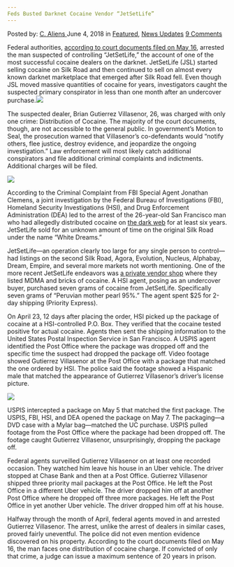 ```yaml
---
Feds Busted Darknet Cocaine Vendor “JetSetLife”
---
```

<article class="post-listing post-25909 post type-post status-publish format-standard has-post-thumbnail hentry 
 tag-busted tag-cocaine tag-darknet tag-feds tag-jetsetlife tag-vendor">
<div class="post-inner">
<span>Posted by: <a href="https://www.deepdotweb.com/author/caliens/" title="">C. Aliens </a></span>
<span>June 4, 2018</span>
<span>in <a href="https://www.deepdotweb.com/category/deepdot-news/" rel="category tag">Featured</a>, <a href="https://www.deepdotweb.com/category/news-updates/" rel="category tag">News Updates</a></span>
<span><a href="https://www.deepdotweb.com/2018/06/04/feds-busted-darknet-cocaine-vendor-jetsetlife/#comments">9 Comments</a></span>


<p>Federal authorities, <a href="https://www.scribd.com/document/380135135/Gutierrez-Villasenor-aka-JetSetLife-Criminal-Complaint">according to court documents filed on May 16</a>, arrested the man suspected of controlling “JetSetLife,” the account of one of the most successful cocaine dealers on the darknet. JetSetLife (JSL) started selling cocaine on Silk Road and then continued to sell on almost every known darknet marketplace that emerged after Silk Road fell. Even though JSL moved massive quantities of cocaine for years, investigators caught the suspected primary conspirator in less than one month after an undercover purchase.<img class="wp-image-25913 aligncenter" src="https://www.deepdotweb.com/wp-content/uploads/2018/06/word-image-4.jpeg" srcset="https://www.deepdotweb.com/wp-content/uploads/2018/06/word-image-4.jpeg 660w, https://www.deepdotweb.com/wp-content/uploads/2018/06/word-image-4-300x150.jpeg 300w" sizes="(max-width: 660px) 100vw, 660px" /></p>
<p>The suspected dealer, Brian Gutierrez Villasenor, 26, was charged with only one crime: Distribution of Cocaine. The majority of the court documents, though, are not accessible to the general public. In government’s Motion to Seal, the prosecution warned that Villasenor’s co-defendants would “notify others, flee justice, destroy evidence, and jeopardize the ongoing investigation.” Law enforcement will most likely catch additional conspirators and file additional criminal complaints and indictments. Additional charges will be filed.</p>
<p><img class="wp-image-25914 aligncenter" src="https://www.deepdotweb.com/wp-content/uploads/2018/06/word-image-5.jpeg" srcset="https://www.deepdotweb.com/wp-content/uploads/2018/06/word-image-5.jpeg 660w, https://www.deepdotweb.com/wp-content/uploads/2018/06/word-image-5-300x150.jpeg 300w" sizes="(max-width: 660px) 100vw, 660px" /></p>
<p>According to the Criminal Complaint from FBI Special Agent Jonathan Clemens, a joint investigation by the Federal Bureau of Investigations (FBI), Homeland Security Investigations (HSI), and Drug Enforcement Administration (DEA) led to the arrest of the 26-year-old San Francisco man who had allegedly distributed cocaine on <a href="https://www.deepdotweb.com/marketplace-directory/categories/markets/">the dark web</a> for at least six years. JetSetLife sold for an unknown amount of time on the original Silk Road under the name “White Dreams.”</p>
<p>JetSetLife—an operation clearly too large for any single person to control—had listings on the second Silk Road, Agora, Evolution, Nucleus, Alphabay, Dream, Empire, and several more markets not worth mentioning. One of the more recent JetSetLife endeavors was <a href="https://www.deepdotweb.com/marketplace-directory/categories/vendor-shops">a private vendor shop</a> where they listed MDMA and bricks of cocaine. A HSI agent, posing as an undercover buyer, purchased seven grams of cocaine from JetSetLife. Specifically seven grams of “Peruvian mother pearl 95%.” The agent spent $25 for 2-day shipping (Priority Express).</p>
<p>On April 23, 12 days after placing the order, HSI picked up the package of cocaine at a HSI-controlled P.O. Box. They verified that the cocaine tested positive for actual cocaine. Agents then sent the shipping information to the United States Postal Inspection Service in San Francisco. A USPIS agent identified the Post Office where the package was dropped off and the specific time the suspect had dropped the package off. Video footage showed Gutierrez Villasenor at the Post Office with a package that matched the one ordered by HSI. The police said the footage showed a Hispanic male that matched the appearance of Gutierrez Villasenor’s driver&#8217;s license picture.</p>
<p><img class="wp-image-25915 aligncenter" src="https://www.deepdotweb.com/wp-content/uploads/2018/06/word-image-6.jpeg" srcset="https://www.deepdotweb.com/wp-content/uploads/2018/06/word-image-6.jpeg 466w, https://www.deepdotweb.com/wp-content/uploads/2018/06/word-image-6-300x212.jpeg 300w" sizes="(max-width: 466px) 100vw, 466px" /></p>
<p>USPIS intercepted a package on May 5 that matched the first package. The USPIS, FBI, HSI, and DEA opened the package on May 7. The packaging—a DVD case with a Mylar bag—matched the UC purchase. USPIS pulled footage from the Post Office where the package had been dropped off. The footage caught Gutierrez Villasenor, unsurprisingly, dropping the package off.</p>
<p>Federal agents surveilled Gutierrez Villasenor on at least one recorded occasion. They watched him leave his house in an Uber vehicle. The driver stopped at Chase Bank and then at a Post Office. Gutierrez Villasenor shipped three priority mail packages at the Post Office. He left the Post Office in a different Uber vehicle. The driver dropped him off at another Post Office where he dropped off three more packages. He left the Post Office in yet another Uber vehicle. The driver dropped him off at his house.</p>
<p>Halfway through the month of April, federal agents moved in and arrested Gutierrez Villasenor. The arrest, unlike the arrest of dealers in similar cases, proved fairly uneventful. The police did not even mention evidence discovered on his property. According to the court documents filed on May 16, the man faces one distribution of cocaine charge. If convicted of only that crime, a judge can issue a maximum sentence of 20 years in prison.</p>
</div>
<span style="display:none"><a href="https://www.deepdotweb.com/tag/busted/" rel="tag">busted</a> <a href="https://www.deepdotweb.com/tag/cocaine/" rel="tag">cocaine</a> <a href="https://www.deepdotweb.com/tag/darknet/" rel="tag">darknet</a> <a href="https://www.deepdotweb.com/tag/feds/" rel="tag">feds</a> <a href="https://www.deepdotweb.com/tag/jetsetlife/" rel="tag">jetsetlife</a> <a href="https://www.deepdotweb.com/tag/vendor/" rel="tag">vendor</a></span> <span style="display:none" class="updated">2018-06-04</span>
<div style="display:none" class="vcard author" itemprop="author" itemscope itemtype="http://schema.org/Person"><strong class="fn" itemprop="name"><a href="https://www.deepdotweb.com/author/caliens/" title="Posts by C. Aliens" rel="author">C. Aliens</a></strong></div>
</div>
</article>

